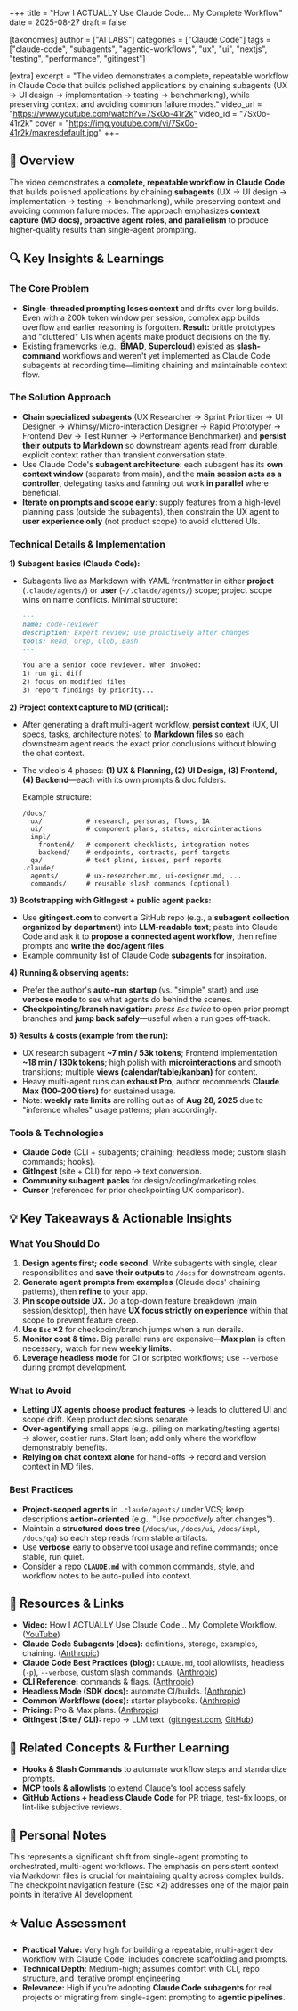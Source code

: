 +++
title = "How I ACTUALLY Use Claude Code... My Complete Workflow"
date = 2025-08-27
draft = false

[taxonomies]
author = ["AI LABS"]
categories = ["Claude Code"]
tags = ["claude-code", "subagents", "agentic-workflows", "ux", "ui", "nextjs", "testing", "performance", "gitingest"]

[extra]
excerpt = "The video demonstrates a complete, repeatable workflow in Claude Code that builds polished applications by chaining subagents (UX → UI design → implementation → testing → benchmarking), while preserving context and avoiding common failure modes."
video_url = "https://www.youtube.com/watch?v=7Sx0o-41r2k"
video_id = "7Sx0o-41r2k"
cover = "https://img.youtube.com/vi/7Sx0o-41r2k/maxresdefault.jpg"
+++

## 📖 Overview
The video demonstrates a **complete, repeatable workflow in Claude Code** that builds polished applications by chaining **subagents** (UX → UI design → implementation → testing → benchmarking), while preserving context and avoiding common failure modes. The approach emphasizes **context capture (MD docs), proactive agent roles, and parallelism** to produce higher-quality results than single-agent prompting.

## 🔍 Key Insights & Learnings

### The Core Problem
- **Single-threaded prompting loses context** and drifts over long builds. Even with a 200k token window per session, complex app builds overflow and earlier reasoning is forgotten. **Result:** brittle prototypes and "cluttered" UIs when agents make product decisions on the fly.
- Existing frameworks (e.g., **BMAD**, **Supercloud**) existed as **slash-command** workflows and weren't yet implemented as Claude Code subagents at recording time—limiting chaining and maintainable context flow.

### The Solution Approach
- **Chain specialized subagents** (UX Researcher → Sprint Prioritizer → UI Designer → Whimsy/Micro-interaction Designer → Rapid Prototyper → Frontend Dev → Test Runner → Performance Benchmarker) and **persist their outputs to Markdown** so downstream agents read from durable, explicit context rather than transient conversation state.
- Use Claude Code's **subagent architecture**: each subagent has its **own context window** (separate from main), and the **main session acts as a controller**, delegating tasks and fanning out work **in parallel** where beneficial.
- **Iterate on prompts and scope early**: supply features from a high-level planning pass (outside the subagents), then constrain the UX agent to **user experience only** (not product scope) to avoid cluttered UIs.

### Technical Details & Implementation

**1) Subagent basics (Claude Code):**  
- Subagents live as Markdown with YAML frontmatter in either **project** (`.claude/agents/`) or **user** (`~/.claude/agents/`) scope; project scope wins on name conflicts. Minimal structure:  
  ```md
  ---
  name: code-reviewer
  description: Expert review; use proactively after changes
  tools: Read, Grep, Glob, Bash
  ---

  You are a senior code reviewer. When invoked:
  1) run git diff
  2) focus on modified files
  3) report findings by priority...
  ```

**2) Project context capture to MD (critical):**

* After generating a draft multi-agent workflow, **persist context** (UX, UI specs, tasks, architecture notes) to **Markdown files** so each downstream agent reads the exact prior conclusions without blowing the chat context.
* The video's 4 phases: **(1) UX & Planning, (2) UI Design, (3) Frontend, (4) Backend**—each with its own prompts & doc folders.

  Example structure:
  ```
  /docs/
    ux/           # research, personas, flows, IA
    ui/           # component plans, states, microinteractions
    impl/
      frontend/   # component checklists, integration notes
      backend/    # endpoints, contracts, perf targets
    qa/           # test plans, issues, perf reports
  .claude/
    agents/       # ux-researcher.md, ui-designer.md, ...
    commands/     # reusable slash commands (optional)
  ```

**3) Bootstrapping with GitIngest + public agent packs:**

* Use **gitingest.com** to convert a GitHub repo (e.g., a **subagent collection organized by department**) into **LLM-readable text**; paste into Claude Code and ask it to **propose a connected agent workflow**, then refine prompts and **write the doc/agent files**.
* Example community list of Claude Code **subagents** for inspiration.

**4) Running & observing agents:**

* Prefer the author's **auto-run startup** (vs. "simple" start) and use **verbose mode** to see what agents do behind the scenes.
* **Checkpointing/branch navigation:** *press `Esc` twice* to open prior prompt branches and **jump back safely**—useful when a run goes off-track.

**5) Results & costs (example from the run):**

* UX research subagent **~7 min / 53k tokens**; Frontend implementation **~18 min / 130k tokens**; high polish with **microinteractions** and smooth transitions; multiple **views (calendar/table/kanban)** for content.
* Heavy multi-agent runs can **exhaust Pro**; author recommends **Claude Max ($100–$200 tiers)** for sustained usage.
* Note: **weekly rate limits** are rolling out as of **Aug 28, 2025** due to "inference whales" usage patterns; plan accordingly.

### Tools & Technologies

* **Claude Code** (CLI + subagents; chaining; headless mode; custom slash commands; hooks).
* **GitIngest** (site + CLI) for repo → text conversion.
* **Community subagent packs** for design/coding/marketing roles.
* **Cursor** (referenced for prior checkpointing UX comparison).

## 💡 Key Takeaways & Actionable Insights

### What You Should Do

1. **Design agents first; code second.** Write subagents with single, clear responsibilities and **save their outputs** to `/docs` for downstream agents.
2. **Generate agent prompts from examples** (Claude docs' chaining patterns), then **refine** to your app.
3. **Pin scope outside UX.** Do a top-down feature breakdown (main session/desktop), then have **UX focus strictly on experience** within that scope to prevent feature creep.
4. **Use `Esc` ×2** for checkpoint/branch jumps when a run derails.
5. **Monitor cost & time.** Big parallel runs are expensive—**Max plan** is often necessary; watch for new **weekly limits**.
6. **Leverage headless mode** for CI or scripted workflows; use `--verbose` during prompt development.

### What to Avoid

* **Letting UX agents choose product features** → leads to cluttered UI and scope drift. Keep product decisions separate.
* **Over-agentifying** small apps (e.g., piling on marketing/testing agents) → slower, costlier runs. Start lean; add only where the workflow demonstrably benefits.
* **Relying on chat context alone** for hand-offs → record and version context in MD files.

### Best Practices

* **Project-scoped agents** in `.claude/agents/` under VCS; keep descriptions **action-oriented** (e.g., "Use *proactively* after changes").
* Maintain a **structured docs tree** (`/docs/ux`, `/docs/ui`, `/docs/impl`, `/docs/qa`) so each step reads from stable artifacts.
* Use **verbose** early to observe tool usage and refine commands; once stable, run quiet.
* Consider a repo **`CLAUDE.md`** with common commands, style, and workflow notes to be auto-pulled into context.

## 🔗 Resources & Links

* **Video:** How I ACTUALLY Use Claude Code... My Complete Workflow. ([YouTube](https://www.youtube.com/watch?v=7Sx0o-41r2k))
* **Claude Code Subagents (docs):** definitions, storage, examples, chaining. ([Anthropic](https://docs.anthropic.com/en/docs/claude-code/sub-agents))
* **Claude Code Best Practices (blog):** `CLAUDE.md`, tool allowlists, headless (`-p`), `--verbose`, custom slash commands. ([Anthropic](https://www.anthropic.com/engineering/claude-code-best-practices))
* **CLI Reference:** commands & flags. ([Anthropic](https://docs.anthropic.com/en/docs/claude-code/cli-reference))
* **Headless Mode (SDK docs):** automate CI/builds. ([Anthropic](https://docs.anthropic.com/en/docs/claude-code/sdk/sdk-headless))
* **Common Workflows (docs):** starter playbooks. ([Anthropic](https://docs.anthropic.com/en/docs/claude-code/common-workflows))
* **Pricing:** Pro & Max plans. ([Anthropic](https://www.anthropic.com/pricing))
* **GitIngest (Site / CLI):** repo → LLM text. ([gitingest.com](https://gitingest.com/), [GitHub](https://github.com/coderamp-labs/gitingest))

## 🔗 Related Concepts & Further Learning

* **Hooks & Slash Commands** to automate workflow steps and standardize prompts.
* **MCP tools & allowlists** to extend Claude's tool access safely.
* **GitHub Actions + headless Claude Code** for PR triage, test-fix loops, or lint-like subjective reviews.

## 📝 Personal Notes

This represents a significant shift from single-agent prompting to orchestrated, multi-agent workflows. The emphasis on persistent context via Markdown files is crucial for maintaining quality across complex builds. The checkpoint navigation feature (Esc ×2) addresses one of the major pain points in iterative AI development.

## ⭐ Value Assessment

* **Practical Value:** Very high for building a repeatable, multi-agent dev workflow with Claude Code; includes concrete scaffolding and prompts.
* **Technical Depth:** Medium-high; assumes comfort with CLI, repo structure, and iterative prompt engineering.
* **Relevance:** High if you're adopting **Claude Code subagents** for real projects or migrating from single-agent prompting to **agentic pipelines**.